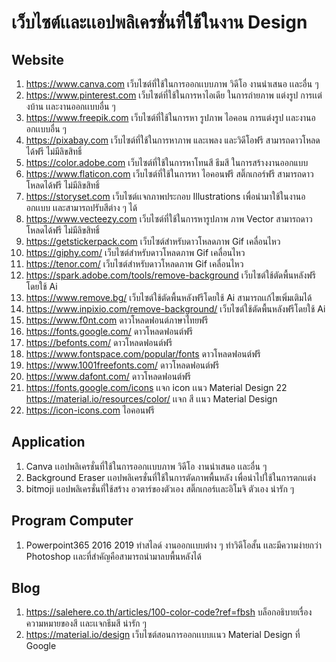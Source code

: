 # เว็บไซต์เเละเเอปพลิเครชั่นที่ใช้ในงาน Design

## Website

1. https://www.canva.com
   เว็บไซต์ที่ใช้ในการออกเเบบภาพ วิดีโอ งานนำเสนอ เเละอื่น ๆ
2. https://www.pinterest.com
   เว็บไซต์ที่ใช้ในการหาไอเดีย ในการถ่ายภาพ แต่งรูป การเเต่งบ้าน เเละงานออกเเบบอื่น ๆ
3. https://www.freepik.com
   เว็บไซต์ที่ใช้ในการหา รูปภาพ ไอคอน การแต่งรูป เเละงานออกเเบบอื่น ๆ
4. https://pixabay.com
   เว็บไซต์ที่ใช้ในการหาภาพ และเพลง และวิดีโอฟรี สามารถดาวโหลดได้ฟรี ไม่มีลิขสิทธิ์
5. https://color.adobe.com
   เว็บไซต์ที่ใช้ในการหาโทนสี ธีมสี ในการสร้างงานออกแบบ
6. https://www.flaticon.com
   เว็บไซต์ที่ใช้ในการหา ไอคอนฟรี สติ๊กเกอร์ฟรี สามารถดาวโหลดได้ฟรี ไม่มีลิขสิทธิ์
7. https://storyset.com เว็บไซต์เเจกภาพประกอบ Illustrations เพื่อนำมาใช้ในงานออกเเบบ เเละสามารถปรับสีต่าง ๆ ได้
8. https://www.vecteezy.com เว็บไซต์ที่ใช้ในการหารูปภาพ ภาพ Vector สามารถดาวโหลดได้ฟรี ไม่มีลิขสิทธิ์
9. https://getstickerpack.com เว็บไซต์สำหรับดาวโหลดภาพ Gif เคลื่อนไหว
10. https://giphy.com/ เว็บไซต์สำหรับดาวโหลดภาพ Gif เคลื่อนไหว
11. https://tenor.com/ เว็บไซต์สำหรับดาวโหลดภาพ Gif เคลื่อนไหว
12. https://spark.adobe.com/tools/remove-background เว็บไซต์ใช้ตัดพื้นหลังฟรีโดยใช้ Ai
13. https://www.remove.bg/ เว็บไซต์ใช้ตัดพื้นหลังฟรีโดยใช้ Ai สามารถเเก้ไขเพิ่มเติมได้
14. https://www.inpixio.com/remove-background/ เว็บไซต์ใช้ตัดพื้นหลังฟรีโดยใช้ Ai
15. https://www.f0nt.com ดาวโหลดฟอนต์ภาษาไทยฟรี
16. https://fonts.google.com/ ดาวโหลดฟอนต์ฟรี
17. https://befonts.com/ ดาวโหลดฟอนต์ฟรี
18. https://www.fontspace.com/popular/fonts ดาวโหลดฟอนต์ฟรี
19. https://www.1001freefonts.com/ ดาวโหลดฟอนต์ฟรี
20. https://www.dafont.com/ ดาวโหลดฟอนต์ฟรี
21. https://fonts.google.com/icons เเจก icon เเนว Material Design
22  https://material.io/resources/color/ เเจก สี เเนว Material Design
23. https://icon-icons.com ไอคอนฟรี
 

## Application

1. Canva
   เเอปพลิเครชั่นที่ใช้ในการออกเเบบภาพ วิดีโอ งานนำเสนอ เเละอื่น ๆ
2. Background Eraser
   เเอปพลิเครชั่นที่ใช้ในการตัดภาพพื้นหลัง เพื่อนำไปใช้ในการตกเเต่ง
3. bitmoji  แอปพลิเครชั่นที่ใช้สร้าง อวตาร์ของตัวเอง สติ๊กเกอร์เเละอิโมจิ ตัวเอง น่ารัก ๆ 

## Program Computer

1. Powerpoint365 2016 2019 ทำสไลด์ งานออกเเบบต่าง ๆ ทำวิดีโอสั้น เเละมีความง่ายกว่า Photoshop เเละที่สำคัญคือสามารถนำมาลบพื้นหลังได้

## Blog
1. https://salehere.co.th/articles/100-color-code?ref=fbsh บล็อกอธิบายเรื่อง ความหมายของสี เเละเเจกธีมสี น่ารัก ๆ
2. https://material.io/design เว็บไซต์สอนการออกเเบบเเนว Material Design ที่ Google 